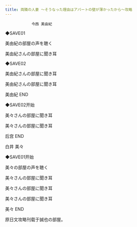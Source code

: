 ```yaml
---
title: 両隣の人妻 ～そうなった理由はアパートの壁が薄かったから～攻略
---
```


                今西 美由紀



◆SAVE01

美由紀の部屋の声を聴く

美由紀さんの部屋に聞き耳

◆SAVE02

美由紀さんの部屋に聞き耳

美由紀さんの部屋に聞き耳



美由紀 END



◆SAVE02开始

美々さんの部屋に聞き耳

美々さんの部屋に聞き耳



后宫 END



白井 美々



◆SAVE01开始

美々の部屋の声を聴く

美々さんの部屋に聞き耳

美々さんの部屋に聞き耳

美々さんの部屋に聞き耳



美々 END



原日文攻略刊载于誠也の部屋。


              

